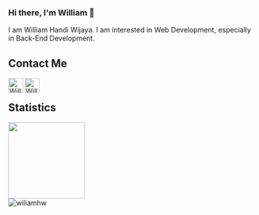 ### Hi there, I'm William 👋

I am William Handi Wijaya. I am interested in Web Development, especially in Back-End Development.  

## Contact Me
<a href="https://www.linkedin.com/in/wiliamhw/" target="_blank">
  <img align="left" alt="William's LinkedIn" width="30px" src="https://img.icons8.com/color/48/000000/linkedin.png"/>
</a>
<a href="mailto:wiliamhw2001@gmail.com" target="_blank">
  <img align="left" alt="William's E-Mail" width="30px" src="https://img.icons8.com/color/48/000000/email.png" />
</a>
<br>

## Statistics
<div>
  <img height="154" src="https://github-readme-stats.vercel.app/api/top-langs/?username=wiliamhw&layout=compact&theme=react" />
</div>
<div>
  <img align="center" src="https://github-readme-streak-stats.herokuapp.com/?user=wiliamhw&layout=compact&theme=react" alt="wiliamhw" />
</div>
